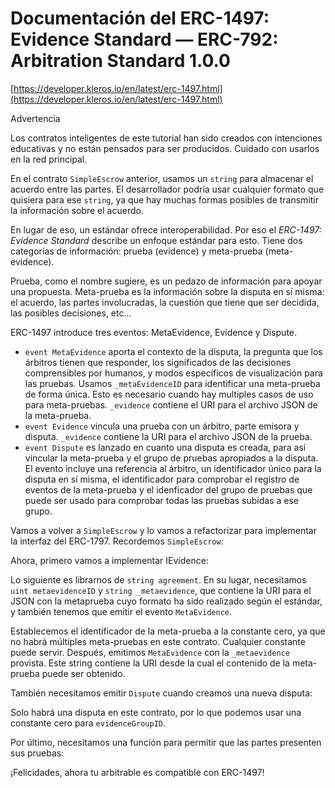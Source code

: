 # Documentación del ERC-1497: Evidence Standard — ERC-792: Arbitration Standard 1.0.0 

[https://developer.kleros.io/en/latest/erc-1497.html](https://developer.kleros.io/en/latest/erc-1497.html)

Advertencia

Los contratos inteligentes de este tutorial han sido creados con intenciones educativas y no están pensados para ser producidos. Cuidado con usarlos en la red principal.

En el contrato `SimpleEscrow` anterior, usamos un `string` para almacenar el acuerdo entre las partes. El desarrollador podría usar cualquier formato que quisiera para ese `string`, ya que hay muchas formas posibles de transmitir la información sobre el acuerdo.

En lugar de eso, un estándar ofrece interoperabilidad. Por eso el *ERC-1497: Evidence Standard* describe un enfoque estándar para esto. Tiene dos categorías de información: prueba (evidence) y meta-prueba (meta-evidence).

Prueba, como el nombre sugiere, es un pedazo de información para apoyar una propuesta. Meta-prueba es la información sobre la disputa en sí misma: el acuerdo, las partes involucradas, la cuestión que tiene que ser decidida, las posibles decisiones, etc...

ERC-1497 introduce tres eventos: MetaEvidence, Evidence y Dispute.

- `event MetaEvidence` aporta el contexto de la disputa, la pregunta que los árbitros tienen que responder, los significados de las decisiones comprensibles por humanos, y modos específicos de visualización para las pruebas. Usamos `_metaEvidenceID` para identificar una meta-prueba de forma única. Esto es necesario cuando hay multiples casos de uso para meta-pruebas. `_evidence` contiene el URI para el archivo JSON de la meta-prueba.
- `event Evidence` vincula una prueba con un árbitro, parte emisora y disputa. `_evidence` contiene la URI para el archivo JSON de la prueba.
- `event Dispute` es lanzado en cuanto una disputa es creada, para así vincular la meta-prueba y el grupo de pruebas apropiados a la disputa. El evento incluye una referencia al árbitro, un identificador único para la disputa en sí misma, el identificador para comprobar el registro de eventos de la meta-prueba y el idenficador del grupo de pruebas que puede ser usado para comprobar todas las pruebas subidas a ese grupo.

Vamos a volver a `SimpleEscrow` y lo vamos a refactorizar para implementar la interfaz del ERC-1797. Recordemos `SimpleEscrow`:

Ahora, primero vamos a implementar IEvidence:

Lo siguiente es librarnos de `string agreement`. En su lugar, necesitamos `uint metaevidenceID` y `string _metaevidence`, que contiene la URI para el JSON con la metaprueba cuyo formato ha sido realizado según el estándar, y también tenemos que emitir el evento `MetaEvidence`.

Establecemos el identificador de la meta-prueba a la constante cero, ya que no habrá múltiples meta-pruebas en este contrato. Cualquier constante puede servir. Después, emitimos `MetaEvidence` con la `_metaevidence` provista. Este string contiene la URI desde la cual el contenido de la meta-prueba puede ser obtenido.

También necesitamos emitir `Dispute` cuando creamos una nueva disputa:

Solo habrá una disputa en este contrato, por lo que podemos usar una constante cero para `evidenceGroupID`.

Por último, necesitamos una función para permitir que las partes presenten sus pruebas:

¡Felicidades, ahora tu arbitrable es compatible con ERC-1497!
